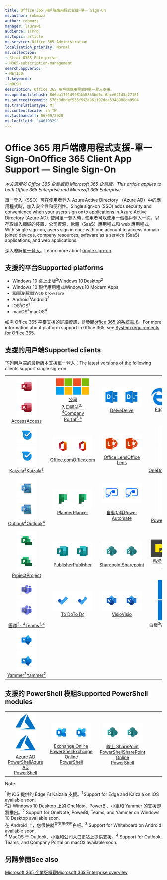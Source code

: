 ```yaml
---
title: Office 365 用戶端應用程式支援-單一 Sign-On
ms.author: robmazz
author: robmazz
manager: laurawi
audience: ITPro
ms.topic: article
ms.service: Office 365 Administration
localization_priority: Normal
ms.collection:
- Strat_O365_Enterprise
- M365-subscription-management
search.appverid:
- MET150
f1.keywords:
- NOCSH
description: Office 365 用戶端應用程式的單一登入支援。
ms.openlocfilehash: 8d6ba1701d9981bb5833bd6cf6ace641d5a27181
ms.sourcegitcommit: 576c3dbdef535f952a861197dea5348908da9504
ms.translationtype: MT
ms.contentlocale: zh-TW
ms.lasthandoff: 06/09/2020
ms.locfileid: "44619329"
---
```

# <a name="office-365-client-app-support--single-sign-on"></a><span data-ttu-id="9b281-103">Office 365 用戶端應用程式支援-單一 Sign-On</span><span class="sxs-lookup"><span data-stu-id="9b281-103">Office 365 Client App Support — Single Sign-On</span></span>

<span data-ttu-id="9b281-104">*本文適用於 Office 365 企業版和 Microsoft 365 企業版。*</span><span class="sxs-lookup"><span data-stu-id="9b281-104">*This article applies to both Office 365 Enterprise and Microsoft 365 Enterprise.*</span></span>

<span data-ttu-id="9b281-105">單一登入（SSO）可在使用者登入 Azure Active Directory （Azure AD）中的應用程式時，加入安全性和便利性。</span><span class="sxs-lookup"><span data-stu-id="9b281-105">Single sign-on (SSO) adds security and convenience when your users sign on to applications in Azure Active Directory (Azure AD).</span></span> <span data-ttu-id="9b281-106">使用單一登入時，使用者可以使用一個帳戶登入一次，以存取加入網域的裝置、公司資源、軟體（SaaS）應用程式和 web 應用程式。</span><span class="sxs-lookup"><span data-stu-id="9b281-106">With single sign-on, users sign in once with one account to access domain-joined devices, company resources, software as a service (SaaS) applications, and web applications.</span></span>

<span data-ttu-id="9b281-107">深入瞭解[單一登入](https://docs.microsoft.com/azure/active-directory/manage-apps/what-is-single-sign-on)。</span><span class="sxs-lookup"><span data-stu-id="9b281-107">Learn more about [single sign-on](https://docs.microsoft.com/azure/active-directory/manage-apps/what-is-single-sign-on).</span></span>

## <a name="supported-platforms"></a><span data-ttu-id="9b281-108">支援的平台</span><span class="sxs-lookup"><span data-stu-id="9b281-108">Supported platforms</span></span>

 - <span data-ttu-id="9b281-109">Windows 10 桌上出版<sup>2</sup></span><span class="sxs-lookup"><span data-stu-id="9b281-109">Windows 10 Desktop<sup>2</sup></span></span>
 - <span data-ttu-id="9b281-110">Windows 10 現代應用程式</span><span class="sxs-lookup"><span data-stu-id="9b281-110">Windows 10 Modern Apps</span></span>
 - <span data-ttu-id="9b281-111">網頁瀏覽器</span><span class="sxs-lookup"><span data-stu-id="9b281-111">Web browsers</span></span>
 - <span data-ttu-id="9b281-112">Android<sup>3</sup></span><span class="sxs-lookup"><span data-stu-id="9b281-112">Android<sup>3</sup></span></span>
 - <span data-ttu-id="9b281-113">iOS<sup>1</sup></span><span class="sxs-lookup"><span data-stu-id="9b281-113">iOS<sup>1</sup></span></span>
 - <span data-ttu-id="9b281-114">macOS<sup>4</sup></span><span class="sxs-lookup"><span data-stu-id="9b281-114">macOS<sup>4</sup></span></span>

<span data-ttu-id="9b281-115">如需 Office 365 平臺支援的詳細資訊，請參閱[office 365 的系統需求](https://products.office.com/office-system-requirements)。</span><span class="sxs-lookup"><span data-stu-id="9b281-115">For more information about platform support in Office 365, see [System requirements for Office 365](https://products.office.com/office-system-requirements).</span></span>

## <a name="supported-clients"></a><span data-ttu-id="9b281-116">支援的用戶端</span><span class="sxs-lookup"><span data-stu-id="9b281-116">Supported clients</span></span>

<span data-ttu-id="9b281-117">下列用戶端的最新版本支援單一登入：</span><span class="sxs-lookup"><span data-stu-id="9b281-117">The latest versions of the following clients support single sign-on:</span></span>

| | | | | | |
|:---:|:---:|:---:|:---:|:---:|:---:|
| <span data-ttu-id="9b281-118">![Access 圖示](media/o365-access-64x64.png)</span><span class="sxs-lookup"><span data-stu-id="9b281-118">![Access icon](media/o365-access-64x64.png)</span></span> <br> [<span data-ttu-id="9b281-119">Access</span><span class="sxs-lookup"><span data-stu-id="9b281-119">Access</span></span>](https://products.office.com/access) | <span data-ttu-id="9b281-120">![公司入口網站圖示](media/o365-microsoft-64x64.png)</span><span class="sxs-lookup"><span data-stu-id="9b281-120">![Company portal icon](media/o365-microsoft-64x64.png)</span></span> <br> [<span data-ttu-id="9b281-121">公司 <br> 入口網站<sup>3、4</sup></span><span class="sxs-lookup"><span data-stu-id="9b281-121">Company <br> Portal<sup>3,4</sup> </span></span>](https://docs.microsoft.com/intune-user-help/sign-in-to-the-company-portal) | <span data-ttu-id="9b281-122">![Delve 圖示](media/o365-delve-64x64.png)</span><span class="sxs-lookup"><span data-stu-id="9b281-122">![Delve icon](media/o365-delve-64x64.png)</span></span> <br> [<span data-ttu-id="9b281-123">Delve</span><span class="sxs-lookup"><span data-stu-id="9b281-123">Delve</span></span>](https://products.office.com/business/intelligent-search) | <span data-ttu-id="9b281-124">![Edge 圖示](media/o365-edge-64x64.png)</span><span class="sxs-lookup"><span data-stu-id="9b281-124">![Edge icon](media/o365-edge-64x64.png)</span></span> <br> [<span data-ttu-id="9b281-125">Edge<sup>1</sup></span><span class="sxs-lookup"><span data-stu-id="9b281-125">Edge<sup>1</sup></span></span>](https://www.microsoft.com/windows/microsoft-edge) | <span data-ttu-id="9b281-126">![Excel 圖示](media/o365-excel-64x64.png)</span><span class="sxs-lookup"><span data-stu-id="9b281-126">![Excel icon](media/o365-excel-64x64.png)</span></span> <br> [<span data-ttu-id="9b281-127">Excel</span><span class="sxs-lookup"><span data-stu-id="9b281-127">Excel</span></span>](https://products.office.com/excel) 
| <span data-ttu-id="9b281-128">![Kaizala 圖示](media/o365-kaizala-64x64.png)</span><span class="sxs-lookup"><span data-stu-id="9b281-128">![Kaizala icon](media/o365-kaizala-64x64.png)</span></span> <br> [<span data-ttu-id="9b281-129">Kaizala<sup>1</sup></span><span class="sxs-lookup"><span data-stu-id="9b281-129">Kaizala<sup>1</sup></span></span>](https://products.office.com/en/business/microsoft-kaizala) | <span data-ttu-id="9b281-130">![Office.com 圖示](media/o365-office-64x64.png)</span><span class="sxs-lookup"><span data-stu-id="9b281-130">![Office.com icon](media/o365-office-64x64.png)</span></span> <br> [<span data-ttu-id="9b281-131">Office.com</span><span class="sxs-lookup"><span data-stu-id="9b281-131">Office.com</span></span>](https://www.office.com/) | <span data-ttu-id="9b281-132">![鏡頭圖示](media/o365-lens-64x64.png)</span><span class="sxs-lookup"><span data-stu-id="9b281-132">![Lens icon](media/o365-lens-64x64.png)</span></span> <br> [<span data-ttu-id="9b281-133">Office Lens</span><span class="sxs-lookup"><span data-stu-id="9b281-133">Office Lens</span></span>](https://www.microsoft.com/p/office-lens/9wzdncrfj3t8?activetab=pivot%3Aoverviewtab) | <span data-ttu-id="9b281-134">![商務用 OneDrive 圖示](media/o365-OneDrive-64x64.png)</span><span class="sxs-lookup"><span data-stu-id="9b281-134">![OneDrive for Business icon](media/o365-OneDrive-64x64.png)</span></span> <br> [<span data-ttu-id="9b281-135">OneDrive</span><span class="sxs-lookup"><span data-stu-id="9b281-135">OneDrive</span></span>](https://products.office.com/onedrive-for-business/online-cloud-storage) | <span data-ttu-id="9b281-136">![OneNote 圖示](media/o365-OneNote-64x64.png)</span><span class="sxs-lookup"><span data-stu-id="9b281-136">![OneNote icon](media/o365-OneNote-64x64.png)</span></span> <br> [<span data-ttu-id="9b281-137">OneNote<sup>2</sup></span><span class="sxs-lookup"><span data-stu-id="9b281-137">OneNote<sup>2</sup></span></span>](https://products.office.com/onenote) 
| <span data-ttu-id="9b281-138">![Outlook 圖示](media/o365-outlook-64x64.png)</span><span class="sxs-lookup"><span data-stu-id="9b281-138">![Outlook icon](media/o365-outlook-64x64.png)</span></span> <br> [<span data-ttu-id="9b281-139">Outlook<sup>4</sup></span><span class="sxs-lookup"><span data-stu-id="9b281-139">Outlook<sup>4</sup></span></span>](https://products.office.com/outlook) | <span data-ttu-id="9b281-140">![Planner 圖示](media/o365-planner-64x64.png)</span><span class="sxs-lookup"><span data-stu-id="9b281-140">![Planner icon](media/o365-planner-64x64.png)</span></span> <br> [<span data-ttu-id="9b281-141">Planner</span><span class="sxs-lookup"><span data-stu-id="9b281-141">Planner</span></span>](https://products.office.com/business/task-management-software) | <span data-ttu-id="9b281-142">![電源自動圖示](media/o365-flow-64x64.png)</span><span class="sxs-lookup"><span data-stu-id="9b281-142">![Power Automate icon](media/o365-flow-64x64.png)</span></span> <br> [<span data-ttu-id="9b281-143"><br>自動功耗</span><span class="sxs-lookup"><span data-stu-id="9b281-143">Power <br> Automate</span></span>](https://flow.microsoft.com) | <span data-ttu-id="9b281-144">![PowerBI 圖示](media/o365-powerbi-64x64.png)</span><span class="sxs-lookup"><span data-stu-id="9b281-144">![PowerBI icon](media/o365-powerbi-64x64.png)</span></span> <br> [<span data-ttu-id="9b281-145">Power BI<sup>2</sup></span><span class="sxs-lookup"><span data-stu-id="9b281-145">Power BI<sup>2</sup></span></span>](https://powerbi.microsoft.com)| <span data-ttu-id="9b281-146">![PowerPoint 圖示](media/o365-powerpoint-64x64.png)</span><span class="sxs-lookup"><span data-stu-id="9b281-146">![PowerPoint icon](media/o365-powerpoint-64x64.png)</span></span> <br> [<span data-ttu-id="9b281-147">PowerPoint</span><span class="sxs-lookup"><span data-stu-id="9b281-147">PowerPoint</span></span>](https://products.office.com/powerpoint) 
| <span data-ttu-id="9b281-148">![Project 圖示](media/o365-project-64x64.png)</span><span class="sxs-lookup"><span data-stu-id="9b281-148">![Project icon](media/o365-project-64x64.png)</span></span> <br> [<span data-ttu-id="9b281-149">Project</span><span class="sxs-lookup"><span data-stu-id="9b281-149">Project</span></span>](https://products.office.com/project) | <span data-ttu-id="9b281-150">![Publisher 圖示](media/o365-publisher-64x64.png)</span><span class="sxs-lookup"><span data-stu-id="9b281-150">![Publisher icon](media/o365-publisher-64x64.png)</span></span> <br> [<span data-ttu-id="9b281-151">Publisher</span><span class="sxs-lookup"><span data-stu-id="9b281-151">Publisher</span></span>](https://products.office.com/publisher) | <span data-ttu-id="9b281-152">![SharePoint 圖示](media/o365-sharepoint-64x64.png)</span><span class="sxs-lookup"><span data-stu-id="9b281-152">![SharePoint icon](media/o365-sharepoint-64x64.png)</span></span> <br> [<span data-ttu-id="9b281-153">Sharepoint</span><span class="sxs-lookup"><span data-stu-id="9b281-153">Sharepoint</span></span>](https://products.office.com/sharepoint) | <span data-ttu-id="9b281-154">![粘滯音符圖示](media/o365-stickynotes-64x64.png)</span><span class="sxs-lookup"><span data-stu-id="9b281-154">![Sticky Notes icon](media/o365-stickynotes-64x64.png)</span></span> <br> [<span data-ttu-id="9b281-155">粘滯音符</span><span class="sxs-lookup"><span data-stu-id="9b281-155">Sticky Notes</span></span>](https://www.microsoft.com/p/microsoft-sticky-notes/9nblggh4qghw)  | <span data-ttu-id="9b281-156">![Sway 圖示](media/o365-sway-64x64.png)</span><span class="sxs-lookup"><span data-stu-id="9b281-156">![Sway icon](media/o365-sway-64x64.png)</span></span> <br> [<span data-ttu-id="9b281-157">Sway</span><span class="sxs-lookup"><span data-stu-id="9b281-157">Sway</span></span>](https://sway.com) 
| <span data-ttu-id="9b281-158">![Teams 圖示](media/o365-teams-64x64.png)</span><span class="sxs-lookup"><span data-stu-id="9b281-158">![Teams icon](media/o365-teams-64x64.png)</span></span> <br> [<span data-ttu-id="9b281-159">團隊<sup>2、4</sup></span><span class="sxs-lookup"><span data-stu-id="9b281-159">Teams<sup>2,4</sup></span></span>](https://products.office.com/microsoft-teams/group-chat-software) | <span data-ttu-id="9b281-160">![待辦事項圖示](media/o365-todo-64x64.png)</span><span class="sxs-lookup"><span data-stu-id="9b281-160">![To Do icon](media/o365-todo-64x64.png)</span></span> <br> [<span data-ttu-id="9b281-161">To Do</span><span class="sxs-lookup"><span data-stu-id="9b281-161">To Do</span></span>](https://todo.microsoft.com) | <span data-ttu-id="9b281-162">![Visio 圖示](media/o365-visio-64x64.png)</span><span class="sxs-lookup"><span data-stu-id="9b281-162">![Visio icon](media/o365-visio-64x64.png)</span></span> <br> [<span data-ttu-id="9b281-163">Visio</span><span class="sxs-lookup"><span data-stu-id="9b281-163">Visio</span></span>](https://products.office.com/visio/flowchart-software) | <span data-ttu-id="9b281-164">![Whiteboard 圖示](media/o365-whiteboard-64x64.png)</span><span class="sxs-lookup"><span data-stu-id="9b281-164">![Whiteboard icon](media/o365-whiteboard-64x64.png)</span></span> <br> [<span data-ttu-id="9b281-165">白板<sup>3</sup></span><span class="sxs-lookup"><span data-stu-id="9b281-165">Whiteboard<sup>3</sup></span></span>](https://whiteboard.microsoft.com/) | <span data-ttu-id="9b281-166">![Word 圖示](media/o365-word-64x64.png)</span><span class="sxs-lookup"><span data-stu-id="9b281-166">![Word icon](media/o365-word-64x64.png)</span></span> <br> [<span data-ttu-id="9b281-167">Word</span><span class="sxs-lookup"><span data-stu-id="9b281-167">Word</span></span>](https://products.office.com/word) 
| <span data-ttu-id="9b281-168">![Yammer 圖示](media/o365-yammer-64x64.png)</span><span class="sxs-lookup"><span data-stu-id="9b281-168">![Yammer icon](media/o365-yammer-64x64.png)</span></span> <br> [<span data-ttu-id="9b281-169">Yammer<sup>2</sup></span><span class="sxs-lookup"><span data-stu-id="9b281-169">Yammer<sup>2</sup></span></span>](https://products.office.com/yammer/yammer-overview) |

## <a name="supported-powershell-modules"></a><span data-ttu-id="9b281-170">支援的 PowerShell 模組</span><span class="sxs-lookup"><span data-stu-id="9b281-170">Supported PowerShell modules</span></span>

| | | | | | |
|:---:|:---:|:---:|:---:|:---:|:---:|
| <span data-ttu-id="9b281-171">![Azure 圖示](media/o365-azure-64x64.png)</span><span class="sxs-lookup"><span data-stu-id="9b281-171">![Azure icon](media/o365-azure-64x64.png)</span></span> <br> [<span data-ttu-id="9b281-172">Azure AD <br> PowerShell</span><span class="sxs-lookup"><span data-stu-id="9b281-172">Azure AD <br> PowerShell</span></span>](https://docs.microsoft.com/powershell/azure/active-directory/overview?view=azureadps-2.0) | <span data-ttu-id="9b281-173">![Exchange 圖示](media/o365-exchange-64x64.png)</span><span class="sxs-lookup"><span data-stu-id="9b281-173">![Exchange icon](media/o365-exchange-64x64.png)</span></span> <br> [<span data-ttu-id="9b281-174">Exchange Online <br> PowerShell</span><span class="sxs-lookup"><span data-stu-id="9b281-174">Exchange Online <br> PowerShell</span></span>](https://docs.microsoft.com/powershell/exchange/exchange-online/exchange-online-powershell?view=exchange-ps) | <span data-ttu-id="9b281-175">![SharePoint 圖示](media/o365-sharepoint-64x64.png)</span><span class="sxs-lookup"><span data-stu-id="9b281-175">![SharePoint icon](media/o365-sharepoint-64x64.png)</span></span> <br> [<span data-ttu-id="9b281-176">線上 SharePoint <br> PowerShell</span><span class="sxs-lookup"><span data-stu-id="9b281-176">SharePoint Online <br> PowerShell</span></span>](https://docs.microsoft.com/powershell/sharepoint/sharepoint-online/connect-sharepoint-online)

> [!NOTE]
> <span data-ttu-id="9b281-177"><sup>1</sup>對 iOS 提供的 Edge 和 Kaizala 支援。</span><span class="sxs-lookup"><span data-stu-id="9b281-177"><sup>1</sup> Support for Edge and Kaizala on iOS available soon.</span></span> <br>
> <span data-ttu-id="9b281-178"><sup>2</sup>對 Windows 10 Desktop 上的 OneNote、PowerBI、小組和 Yammer 的支援即將推出。</span><span class="sxs-lookup"><span data-stu-id="9b281-178"><sup>2</sup> Support for OneNote, PowerBI, Teams, and Yammer on Windows 10 Desktop available soon.</span></span> <br>
> <span data-ttu-id="9b281-179">在 Android 上，您很快就<sup>會支援使用</sup>白板。</span><span class="sxs-lookup"><span data-stu-id="9b281-179"><sup>3</sup> Support for Whiteboard on Android available soon.</span></span> <br>
> <span data-ttu-id="9b281-180"><sup>4</sup> MacOS 于 Outlook、小組和公司入口網站上提供支援。</span><span class="sxs-lookup"><span data-stu-id="9b281-180"><sup>4</sup> Support for Outlook, Teams, and Company Portal on macOS available soon.</span></span> <br>

## <a name="see-also"></a><span data-ttu-id="9b281-181">另請參閱</span><span class="sxs-lookup"><span data-stu-id="9b281-181">See also</span></span>

[<span data-ttu-id="9b281-182">Microsoft 365 企業版概觀</span><span class="sxs-lookup"><span data-stu-id="9b281-182">Microsoft 365 Enterprise overview</span></span>](https://docs.microsoft.com/microsoft-365/enterprise/microsoft-365-overview)
